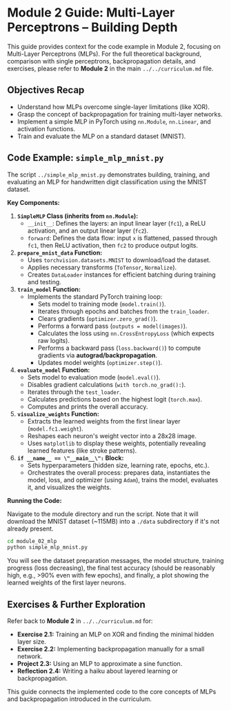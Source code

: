 # Module 2 Guide: Multi-Layer Perceptrons – Building Depth

This guide provides context for the code example in Module 2, focusing on Multi-Layer Perceptrons (MLPs). For the full theoretical background, comparison with single perceptrons, backpropagation details, and exercises, please refer to **Module 2** in the main `../../curriculum.md` file.

## Objectives Recap

- Understand how MLPs overcome single-layer limitations (like XOR).
- Grasp the concept of backpropagation for training multi-layer networks.
- Implement a simple MLP in PyTorch using `nn.Module`, `nn.Linear`, and activation functions.
- Train and evaluate the MLP on a standard dataset (MNIST).

## Code Example: `simple_mlp_mnist.py`

The script `../simple_mlp_mnist.py` demonstrates building, training, and evaluating an MLP for handwritten digit classification using the MNIST dataset.

**Key Components:**

1.  **`SimpleMLP` Class (inherits from `nn.Module`):**
    - `__init__`: Defines the layers: an input linear layer (`fc1`), a ReLU activation, and an output linear layer (`fc2`).
    - `forward`: Defines the data flow: input `x` is flattened, passed through `fc1`, then ReLU activation, then `fc2` to produce output logits.
2.  **`prepare_mnist_data` Function:**
    - Uses `torchvision.datasets.MNIST` to download/load the dataset.
    - Applies necessary transforms (`ToTensor`, `Normalize`).
    - Creates `DataLoader` instances for efficient batching during training and testing.
3.  **`train_model` Function:**
    - Implements the standard PyTorch training loop:
      - Sets model to training mode (`model.train()`).
      - Iterates through epochs and batches from the `train_loader`.
      - Clears gradients (`optimizer.zero_grad()`).
      - Performs a forward pass (`outputs = model(images)`).
      - Calculates the loss using `nn.CrossEntropyLoss` (which expects raw logits).
      - Performs a backward pass (`loss.backward()`) to compute gradients via **autograd/backpropagation**.
      - Updates model weights (`optimizer.step()`).
4.  **`evaluate_model` Function:**
    - Sets model to evaluation mode (`model.eval()`).
    - Disables gradient calculations (`with torch.no_grad():`).
    - Iterates through the `test_loader`.
    - Calculates predictions based on the highest logit (`torch.max`).
    - Computes and prints the overall accuracy.
5.  **`visualize_weights` Function:**
    - Extracts the learned weights from the first linear layer (`model.fc1.weight`).
    - Reshapes each neuron's weight vector into a 28x28 image.
    - Uses `matplotlib` to display these weights, potentially revealing learned features (like stroke patterns).
6.  **`if __name__ == \"__main__\":` Block:**
    - Sets hyperparameters (hidden size, learning rate, epochs, etc.).
    - Orchestrates the overall process: prepares data, instantiates the model, loss, and optimizer (using `Adam`), trains the model, evaluates it, and visualizes the weights.

**Running the Code:**

Navigate to the module directory and run the script. Note that it will download the MNIST dataset (~115MB) into a `./data` subdirectory if it's not already present.

```bash
cd module_02_mlp
python simple_mlp_mnist.py
```

You will see the dataset preparation messages, the model structure, training progress (loss decreasing), the final test accuracy (should be reasonably high, e.g., >90% even with few epochs), and finally, a plot showing the learned weights of the first layer neurons.

## Exercises & Further Exploration

Refer back to **Module 2** in `../../curriculum.md` for:

- **Exercise 2.1:** Training an MLP on XOR and finding the minimal hidden layer size.
- **Exercise 2.2:** Implementing backpropagation manually for a small network.
- **Project 2.3:** Using an MLP to approximate a sine function.
- **Reflection 2.4:** Writing a haiku about layered learning or backpropagation.

This guide connects the implemented code to the core concepts of MLPs and backpropagation introduced in the curriculum.
